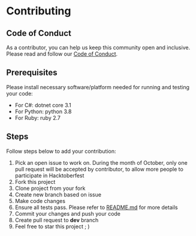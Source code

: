 Contributing
===

## Code of Conduct
As a contributor, you can help us keep this community open and inclusive. Please read and follow our [Code of Conduct](https://github.com/dmodena/polyglot-registration/blob/main/CODE_OF_CONDUCT.md).

## Prerequisites
Please install necessary software/platform needed for running and testing your code:

- For C#: dotnet core 3.1
- For Python: python 3.8
- For Ruby: ruby 2.7

## Steps
Follow steps below to add your contribution:
1. Pick an open issue to work on. During the month of October, only one pull request will be accepted by contributor, to allow more people to participate in Hacktoberfest
2. Fork this project
3. Clone project from your fork
4. Create new branch based on issue
5. Make code changes
6. Ensure all tests pass. Please refer to [README.md](https://github.com/dmodena/polyglot-registration/blob/main/README.md) for more details
7. Commit your changes and push your code
8. Create pull request to **dev** branch
9. Feel free to star this project ; )
